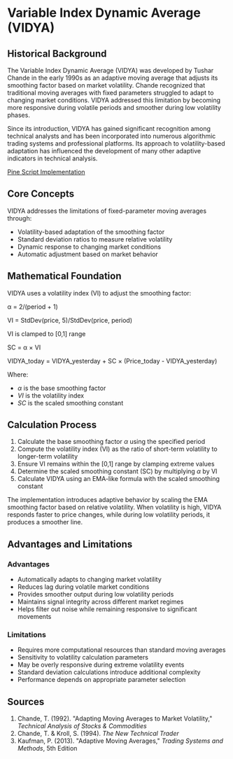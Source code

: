# Variable Index Dynamic Average (VIDYA)

## Historical Background

The Variable Index Dynamic Average (VIDYA) was developed by Tushar Chande in the early 1990s as an adaptive moving average that adjusts its smoothing factor based on market volatility. Chande recognized that traditional moving averages with fixed parameters struggled to adapt to changing market conditions. VIDYA addressed this limitation by becoming more responsive during volatile periods and smoother during low volatility phases.

Since its introduction, VIDYA has gained significant recognition among technical analysts and has been incorporated into numerous algorithmic trading systems and professional platforms. Its approach to volatility-based adaptation has influenced the development of many other adaptive indicators in technical analysis.

[Pine Script Implementation](https://github.com/mihakralj/pinescript/blob/main/indicators/trends_IIR/vidya.pine)

## Core Concepts

VIDYA addresses the limitations of fixed-parameter moving averages through:

- Volatility-based adaptation of the smoothing factor
- Standard deviation ratios to measure relative volatility
- Dynamic response to changing market conditions
- Automatic adjustment based on market behavior

## Mathematical Foundation

VIDYA uses a volatility index (VI) to adjust the smoothing factor:

α = 2/(period + 1)

VI = StdDev(price, 5)/StdDev(price, period)

VI is clamped to [0,1] range

SC = α × VI

VIDYA_today = VIDYA_yesterday + SC × (Price_today - VIDYA_yesterday)

Where:
- $\alpha$ is the base smoothing factor
- $VI$ is the volatility index
- $SC$ is the scaled smoothing constant

## Calculation Process

1. Calculate the base smoothing factor $\alpha$ using the specified period
2. Compute the volatility index (VI) as the ratio of short-term volatility to longer-term volatility
3. Ensure VI remains within the [0,1] range by clamping extreme values
4. Determine the scaled smoothing constant (SC) by multiplying $\alpha$ by VI
5. Calculate VIDYA using an EMA-like formula with the scaled smoothing constant

The implementation introduces adaptive behavior by scaling the EMA smoothing factor based on relative volatility. When volatility is high, VIDYA responds faster to price changes, while during low volatility periods, it produces a smoother line.

## Advantages and Limitations

### Advantages
- Automatically adapts to changing market volatility
- Reduces lag during volatile market conditions
- Provides smoother output during low volatility periods
- Maintains signal integrity across different market regimes
- Helps filter out noise while remaining responsive to significant movements

### Limitations
- Requires more computational resources than standard moving averages
- Sensitivity to volatility calculation parameters
- May be overly responsive during extreme volatility events
- Standard deviation calculations introduce additional complexity
- Performance depends on appropriate parameter selection

## Sources

1. Chande, T. (1992). "Adapting Moving Averages to Market Volatility," *Technical Analysis of Stocks & Commodities*
2. Chande, T. & Kroll, S. (1994). *The New Technical Trader*
3. Kaufman, P. (2013). "Adaptive Moving Averages," *Trading Systems and Methods*, 5th Edition
